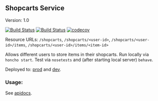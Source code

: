 ## Shopcarts Service
Version: 1.0

[![Build Status](https://github.com/2022-Spring-NYU-DevOps-Shopcarts/shopcarts/actions/workflows/tdd.yml/badge.svg)](https://github.com/2022-Spring-NYU-DevOps-Shopcarts/shopcarts/actions)
[![Build Status](https://github.com/2022-Spring-NYU-DevOps-Shopcarts/shopcarts/actions/workflows/bdd.yml/badge.svg)](https://github.com/2022-Spring-NYU-DevOps-Shopcarts/shopcarts/actions)
[![codecov](https://codecov.io/gh/2022-Spring-NYU-DevOps-Shopcarts/shopcarts/branch/main/graph/badge.svg?token=YU8G34H0HW)](https://codecov.io/gh/2022-Spring-NYU-DevOps-Shopcarts/shopcarts)

Resource URLs: ```/shopcarts```, ```/shopcarts/<user-id>```, ```/shopcarts/<user-id>/items```, ```/shopcarts/<user-id>/items/<item-id>```

Allows different users to store items in their shopcarts.
Run locally via ```honcho start```.
Test via ```nosetests``` and (after starting local server) ```behave```.

Deployed to: [prod](http://nyu-shopcart-service-sp2203.us-south.cf.appdomain.cloud) and [dev](http://nyu-shopcart-service-sp2203-dev.us-south.cf.appdomain.cloud).


### Usage: 
See [apidocs](http://nyu-shopcart-service-sp2203.us-south.cf.appdomain.cloud/apidocs).
